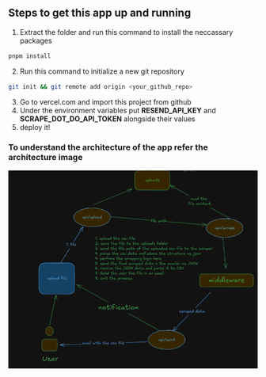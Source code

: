 ## Steps to get this app up and running
1. Extract the folder and run this command to install the neccassary packages
```bash
pnpm install
```
2. Run this command to initialize a new git repository
```bash
git init && git remote add origin <your_github_repo>
```
3. Go to vercel.com and import this project from github
4. Under the environment variables put **RESEND_API_KEY** and **SCRAPE_DOT_DO_API_TOKEN** alongside their values
5. deploy it! 

### To understand the architecture of the app refer the architecture image
![architecture](./architecture.png "Architecture for the demo app")
